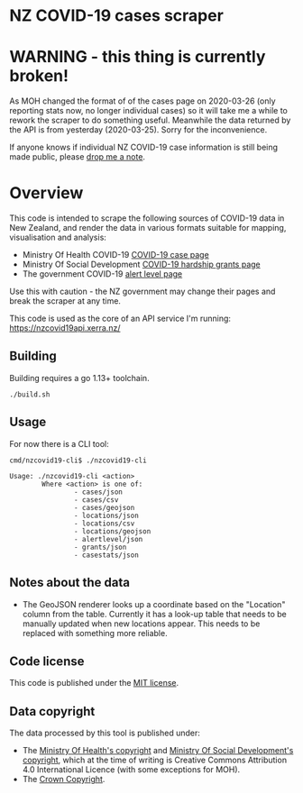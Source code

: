 # NZ COVID-19 cases scraper

# WARNING - this thing is currently broken!

As MOH changed the format of of the cases page on 2020-03-26 (only reporting stats now, no longer individual cases) so it will take me a while to rework the scraper to do something useful.
Meanwhile the data returned by the API is from yesterday (2020-03-25). Sorry for the inconvenience.

If anyone knows if individual NZ COVID-19 case information is still being made public, please [drop me a note](mailto:simeon.miteff@gmail.com).

# Overview

This code is intended to scrape the following sources of COVID-19 data in New Zealand, and render the data in various formats suitable for mapping, visualisation and analysis:
 - Ministry Of Health COVID-19 [COVID-19 case page](https://www.health.govt.nz/our-work/diseases-and-conditions/covid-19-novel-coronavirus/covid-19-current-cases)
 - Ministry Of Social Development [COVID-19 hardship grants page](https://www.msd.govt.nz/about-msd-and-our-work/newsroom/2020/covid-19/covid-19-data.html)
 - The government COVID-19 [alert level page](https://covid19.govt.nz/government-actions/covid-19-alert-level/) 

Use this with caution - the NZ government may change their pages and break the scraper at any time.

This code is used as the core of an API service I'm running: https://nzcovid19api.xerra.nz/

## Building

Building requires a go 1.13+ toolchain.

`./build.sh`

## Usage

For now there is a CLI tool:

```
cmd/nzcovid19-cli$ ./nzcovid19-cli 

Usage: ./nzcovid19-cli <action>
        Where <action> is one of:
                - cases/json
                - cases/csv
                - cases/geojson
                - locations/json
                - locations/csv
                - locations/geojson
                - alertlevel/json
                - grants/json
		        - casestats/json
```

## Notes about the data

- The GeoJSON renderer looks up a coordinate based on the "Location" column from the table. Currently it has a look-up table that needs to be manually updated when new locations appear. This needs to be replaced with something more reliable.

## Code license

This code is published under the [MIT license](LICENSE.txt).

## Data copyright

The data processed by this tool is published under:
 - The [Ministry Of Health's copyright](https://www.health.govt.nz/about-site/copyright) and [Ministry Of Social Development's copyright](https://www.msd.govt.nz/about-msd-and-our-work/tools/copyright-statement.html), which at the time
of writing is Creative Commons Attribution 4.0 International Licence (with some exceptions for MOH).
 - The [Crown Copyright](https://www.iponz.govt.nz/about-ip/copyright/crown-copyright/).
